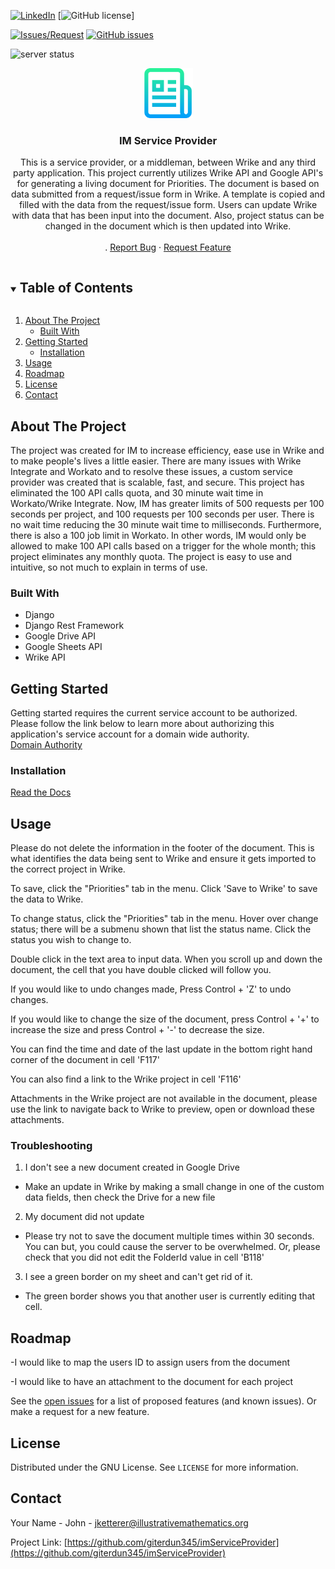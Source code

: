 <!--
*** Thanks for checking out the Best-README-Template. If you have a suggestion
*** that would make this better, please fork the repo and create a pull request
*** or simply open an issue with the tag "enhancement".
*** Thanks again! Now go create something AMAZING! :D
***
***
***
*** To avoid retyping too much info. Do a search and replace for the following:
*** giterdun345, imServiceProvider, twitter_handle, jketterer@illustrativemathematics.org, imServiceProvider, project_description
-->



<!-- PROJECT SHIELDS -->
<!--
*** I'm using markdown "reference style" links for readability.
*** Reference links are enclosed in brackets [ ] instead of parentheses ( ).
*** See the bottom of this document for the declaration of the reference variables
*** for contributors-url, forks-url, etc. This is an optional, concise syntax you may use.
*** https://www.markdownguide.org/basic-syntax/#reference-style-links
-->

[![LinkedIn][linkedin-shield]][linkedin-url]
[![GitHub license](https://img.shields.io/github/license/Naereen/StrapDown.js.svg)]

[![Issues/Request][issues-shield]][issues-url]
[![GitHub issues](https://badgen.net/github/issues/Naereen/Strapdown.js/)](https://GitHub.com/giterdun345/imServiceProvider/issues/)

<img src="https://heroku-status-badges.herokuapp.com/immense-plains-50482" alt="server status">

<!-- PROJECT LOGO -->
<br />
<p align="center">
  <a href="https://github.com/giterdun345/imServiceProvider">
    <img src="logo.png" alt="Logo" width="80" height="80">
  </a>

  <h3 align="center">IM Service Provider</h3>

  <p align="center">
    This is a service provider, or a middleman, between Wrike and any third party application.
    This project currently utilizes Wrike API and Google API's for generating a living document for Priorities. The document is based on data submitted from a request/issue form in Wrike. A template is copied and filled with the data from the request/issue form. Users can update Wrike with data that has been input into the document. Also, project status can 
    be changed in the document which is then updated into Wrike. 
    <br />
    <!-- <a href="https://github.com/giterdun345/imServiceProvider"><strong>Explore the docs »</strong></a> -->
    <br />
    <!-- <a href="https://github.com/giterdun345/imServiceProvider">View Demo</a> -->
    .
    <a href="https://github.com/giterdun345/imServiceProvider/issues">Report Bug</a>
    ·
    <a href="https://github.com/giterdun345/imServiceProvider/issues">Request Feature</a>
  </p>
</p>



<!-- TABLE OF CONTENTS -->
<details open="open">
  <summary><h2 style="display: inline-block">Table of Contents</h2></summary>
  <ol>
    <li>
      <a href="#about-the-project">About The Project</a>
      <ul>
        <li><a href="#built-with">Built With</a></li>
      </ul>
    </li>
    <li>
      <a href="#getting-started">Getting Started</a>
      <ul>
        <li><a href="#installation">Installation</a></li>
      </ul>
    </li>
    <li><a href="#usage">Usage</a></li>
    <li><a href="#roadmap">Roadmap</a></li>
    <li><a href="#license">License</a></li>
    <li><a href="#contact">Contact</a></li>
  </ol>
</details>



<!-- ABOUT THE PROJECT -->
## About The Project
The project was created for IM to increase efficiency, ease use in Wrike and to make people's lives a little easier.
There are many issues with Wrike Integrate and Workato and to resolve these issues, a custom service provider was created
that is scalable, fast, and secure. This project has eliminated the 100 API calls quota, and 30 minute wait time in Workato/Wrike Integrate. Now, IM has greater limits of 500 requests per 100 seconds per project, and 100 requests per 100 seconds per user. There is no wait time reducing the 30 minute wait time to milliseconds. Furthermore, there is also a 100 job limit in Workato. In other words, IM would only be allowed to make 100 API calls based on a trigger for the whole month; this project eliminates any monthly quota.
The project is easy to use and intuitive, so not much to explain in terms of use. 

### Built With

* Django
* Django Rest Framework
* Google Drive API
* Google Sheets API
* Wrike API

<!-- GETTING STARTED -->
## Getting Started
Getting started requires the current service account to be authorized. Please follow the link below to learn more about authorizing this application's service account for a domain wide authority.
<br/>
<a href="https://developers.google.com/identity/protocols/oauth2/service-account/#delegatingauthority">Domain Authority<a>
<br/>

### Installation
<a href="https://developers.google.com/apps-script/add-ons/how-tos/publish-add-on-overview">Read the Docs</a>


<!-- USAGE EXAMPLES -->
## Usage
Please do not delete the information in the footer of the document. This is what identifies the data being sent to Wrike and ensure it gets imported to the correct project in Wrike.

To save, click the "Priorities" tab in the menu. Click 'Save to Wrike' to save the data to Wrike.

To change status, click the "Priorities" tab in the menu. Hover over change status; there will be a submenu shown that list the status name. Click the status you wish to change to.

Double click in the text area to input data. When you scroll up and down the document, the cell that you have double clicked will follow you.

If you would like to undo changes made, Press Control + 'Z' to undo changes. 

If you would like to change the size of the document, press Control + '+' to increase the size and press Control + '-' to decrease the size.

You can find the time and date of the last update in the bottom right hand corner of the document in cell 'F117'

You can also find a link to the Wrike project in cell 'F116'

Attachments in the Wrike project are not available in the document, please use the link to navigate back to Wrike to preview, open or download these attachments.

### Troubleshooting
1. I don't see a new document created in Google Drive
  - Make an update in Wrike by making a small change in one of the custom data fields, then check the Drive for a new file

2. My document did not update
  - Please try not to save the document multiple times within 30 seconds. You can but, you could cause the server to be overwhelmed. Or, please check that you did not edit the FolderId value in cell 'B118'

3. I see a green border on my sheet and can't get rid of it.
  - The green border shows you that another user is currently editing that cell.


<!-- ROADMAP -->
## Roadmap

-I would like to map the users ID to assign users from the document

-I would like to have an attachment to the document for each project

See the [open issues](https://github.com/giterdun345/imServiceProvider/issues) for a list of proposed features (and known issues). Or make a request for a new feature.

<!-- LICENSE -->
## License

Distributed under the GNU License. See `LICENSE` for more information.



<!-- CONTACT -->
## Contact

Your Name - John - jketterer@illustrativemathematics.org

Project Link: [https://github.com/giterdun345/imServiceProvider](https://github.com/giterdun345/imServiceProvider)


<!-- MARKDOWN LINKS & IMAGES -->
<!-- https://www.markdownguide.org/basic-syntax/#reference-style-links -->
[issues-shield]: https://img.shields.io/github/issues/giterdun345/repo.svg?style=for-the-badge
[issues-url]: https://github.com/giterdun345/repo/issues
[linkedin-shield]: https://img.shields.io/badge/-LinkedIn-black.svg?style=for-the-badge&logo=linkedin&colorB=555
[linkedin-url]: https://linkedin.com/in/jm-ketterer
<!-- [heroku-shield]:
[heroku-url]: https://heroku-status-badges.herokuapp.com/immense-plains-50482 -->